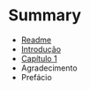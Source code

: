 # Summary

* [Readme](README.md)
* [Introdução](INTRODUCAO.md)
* [Capítulo 1](CAPITULO_1.md)
* Agradecimento
* Prefácio

